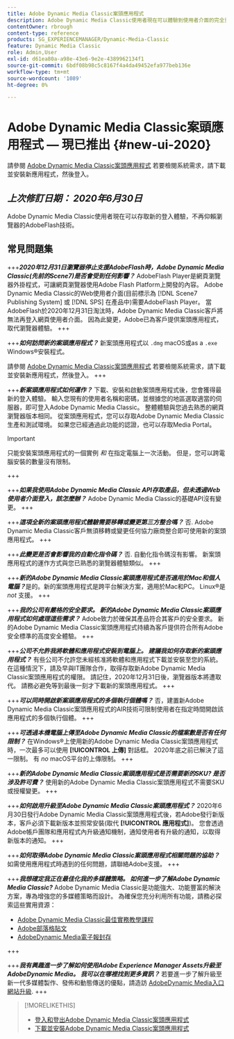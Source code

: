 ```yaml
---
title: Adobe Dynamic Media Classic案頭應用程式
description: Adobe Dynamic Media Classic使用者現在可以體驗到使用者介面的完全重新整理。 體驗提供更新的登入，並提供寶貴資源的連結，而且此更新不再仰賴瀏覽器的AdobeFlash技術。
contentOwner: rbrough
content-type: reference
products: SG_EXPERIENCEMANAGER/Dynamic-Media-Classic
feature: Dynamic Media Classic
role: Admin,User
exl-id: d61ea80a-a98e-43e6-9e2e-4389962134f1
source-git-commit: 6bdf08b98c5c8167f4a4da49452efa977beb136e
workflow-type: tm+mt
source-wordcount: '1089'
ht-degree: 0%

---
```


# Adobe Dynamic Media Classic案頭應用程式 — 現已推出 {#new-ui-2020}

請參閱 [Adobe Dynamic Media Classic案頭應用程式](/help/dynamic-media-classic-desktop-app.md) 若要檢閱系統需求，請下載並安裝新應用程式，然後登入。

## _上次修訂日期： 2020年6月30日_

Adobe Dynamic Media Classic使用者現在可以存取新的登入體驗，不再仰賴瀏覽器的AdobeFlash技術。

## 常見問題集

+++**_2020年12月31日瀏覽器停止支援AdobeFlash時，Adobe Dynamic Media Classic(先前的Scene7)是否會受到任何影響？_**
AdobeFlash Player是網頁瀏覽器外掛程式，可讓網頁瀏覽器使用Adobe Flash Platform上開發的內容。 Adobe Dynamic Media Classic的Web使用者介面(目前標示為 [!DNL Scene7 Publishing System] 或 [!DNL SPS] 在產品中)需要AdobeFlash Player。 當AdobeFlash於2020年12月31日淘汰時，Adobe Dynamic Media Classic客戶將無法再登入網頁使用者介面。 因為此變更，Adobe已為客戶提供案頭應用程式，取代瀏覽器體驗。
+++

+++**_如何訪問新的案頭應用程式？_**
新案頭應用程式以 `.dmg` macOS或as a `.exe` Windows®安裝程式。

請參閱 [Adobe Dynamic Media Classic案頭應用程式](/help/dynamic-media-classic-desktop-app.md) 若要檢閱系統需求，請下載並安裝新應用程式，然後登入。
+++

<!-- NEWSLETTER IS DEAD The download links are also available by way of the [Adobe Dynamic Media Classic newsletter subscription page.](https://www.adobe.com/subscription/dynamic-media-newsletter.html) -->

+++**_新案頭應用程式如何運作？_**
下載、安裝和啟動案頭應用程式後，您會獲得最新的登入體驗。 輸入您現有的使用者名稱和密碼，並根據您的地區選取適當的伺服器，即可登入Adobe Dynamic Media Classic。 整體體驗與您過去熟悉的網頁瀏覽器版本相同。 從案頭應用程式，您可以存取Adobe Dynamic Media Classic生產和測試環境。 如果您已經通過此功能的認證，也可以存取Media Portal。

>[!IMPORTANT]
>
>只能安裝案頭應用程式的一個實例 *和* 在指定電腦上一次活動。 但是，您可以跨電腦安裝的數量沒有限制。

+++

+++**_如果我使用Adobe Dynamic Media Classic API存取產品，但未透過Web使用者介面登入，該怎麼辦？_**
Adobe Dynamic Media Classic的基礎API沒有變更。
+++

+++**_這項全新的案頭應用程式體驗需要移轉或變更第三方整合嗎？_**
否. Adobe Dynamic Media Classic客戶無須移轉或變更任何協力廠商整合即可使用新的案頭應用程式。
+++

+++**_此變更是否會影響我的自動化指令碼？_**
否. 自動化指令碼沒有影響。 新案頭應用程式的運作方式與您已熟悉的瀏覽器體驗類似。
+++

+++**_新的Adobe Dynamic Media Classic案頭應用程式是否適用於Mac和個人電腦？_**&#x200B;是的。新的案頭應用程式是跨平台解決方案，適用於Mac和PC。 Linux®是 *not* 支援。
+++

+++**_我的公司有嚴格的安全要求。 新的Adobe Dynamic Media Classic案頭應用程式如何處理這些需求？_**
Adobe致力於確保其產品符合其客戶的安全要求。 新的Adobe Dynamic Media Classic案頭應用程式持續為客戶提供符合所有Adobe安全標準的高度安全體驗。
+++

+++**_公司不允許我將軟體和應用程式安裝到電腦上。 建議我如何存取新的案頭應用程式？_**
有些公司不允許您未經核准將軟體和應用程式下載並安裝至您的系統。 在這種情況下，請及早與IT團隊合作，取得存取新Adobe Dynamic Media Classic案頭應用程式的權限。 請記住，2020年12月31日後，瀏覽器版本將遭取代。 請務必避免等到最後一刻才下載新的案頭應用程式。
+++

+++**_可以同時開啟新案頭應用程式的多個執行個體嗎？_**
否，建置新Adobe Dynamic Media Classic案頭應用程式的AIR技術可限制使用者在指定時間開啟該應用程式的多個執行個體。
+++

+++**_可透過本機電腦上傳至Adobe Dynamic Media Classic的檔案數是否有任何限制？_**
在Windows®上使用新的Adobe Dynamic Media Classic案頭應用程式時，一次最多可以使用 **[!UICONTROL 上傳]** 對話框。 2020年底之前已解決了這一限制。 有 *no* macOS平台的上傳限制。
+++

+++**_新的Adobe Dynamic Media Classic案頭應用程式是否需要新的SKU? 是否涉及許可費？_**
使用新的Adobe Dynamic Media Classic案頭應用程式不需要SKU或授權變更。
+++

+++**_如何啟用升級至Adobe Dynamic Media Classic案頭應用程式？_**
2020年6月30日發行Adobe Dynamic Media Classic案頭應用程式後，若Adobe發行新版本，客戶必須下載新版本並照常安裝(取代 **[!UICONTROL 應用程式]**)。 您會透過Adobe帳戶團隊和應用程式內升級通知機制，通知使用者有升級的通知，以取得新版本的通知。
+++

+++**_如何取得Adobe Dynamic Media Classic案頭應用程式相關問題的協助？_**
如需使用應用程式時遇到的任何問題，請聯絡Adobe支援。
+++

+++**_我想確定我正在最佳化我的多媒體策略。 如何進一步了解Adobe Dynamic Media Classic?_**
Adobe Dynamic Media Classic是功能強大、功能豐富的解決方案，專為增強您的多媒體策略而設計。 為確保您充分利用所有功能，請務必探索這些實用資源：

* [Adobe Dynamic Media Classic最佳實務教學課程](https://experienceleague.adobe.com/docs/experience-manager-learn/dynamic-media-classic-tutorial/overview.html)
* [Adobe部落格貼文](https://blog.adobe.com/)<!-- (https://blog.adobe.com/tag/dynamic-media/) -->
* [AdobeDynamic Media電子報封存](https://experienceleague.adobe.com/docs/dynamic-media-classic/using/dynamic-media-newsletter.html)

+++

<!-- HIDDEN AUGUST 2, 2021 BECAUSE THE NEWSLETTER WAS DISCONTINUED Plus, [subscribe to the Dynamic Media newsletter](https://www.adobe.com/subscription/dynamic-media-newsletter.html) to stay current on the latest news, information, training opportunities, powerful features available to you such as [Smart Imaging](https://experienceleague.adobe.com/docs/experience-manager-65/assets/dynamic/imaging-faq.html#dynamic), and the complementary audit program. -->

+++**_我有興趣進一步了解如何使用Adobe Experience Manager Assets升級至AdobeDynamic Media。 我可以在哪裡找到更多資訊？_**
若要進一步了解升級至新一代多媒體製作、發佈和動態傳送的優點，請造訪 [AdobeDynamic Media入口網站升級](https://exploreadobe.com/dynamic-media-upgrade/).
+++

>[!MORELIKETHIS]
>
>* [登入和登出Adobe Dynamic Media Classic案頭應用程式](/help/signing-out.md)
>* [下載並安裝Adobe Dynamic Media Classic案頭應用程式](/help/dynamic-media-classic-desktop-app.md)


<!-- SAVE - OLD LINK TO BEST PRACTICES GUIDE IN PDF https://www.adobe.com/content/dam/www/us/en/marketing/experience-manager-assets/dynamic-media/adobe-dynamic-media-classic-best-practices-guide.pdf -->